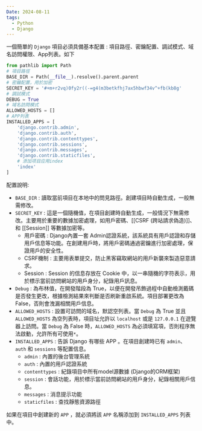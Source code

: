 ```yaml
---
Date: 2024-08-11
tags:
  - Python
  - Django
---
```

一個簡單的 `Django` 項目必須具備基本配置 : 項目路徑、密鑰配置、調試模式、域名訪問權限、App列表。如下

```python
from pathlib import Path
# 項目路徑
BASE_DIR = Path(__file__).resolve().parent.parent
# 密鑰配置，用於加密
SECRET_KEY = '#+m+r2vq)0fy2r((-=g4(m3betkfhj7ax5hbwf34v^+fb(kb8g'
# 調試模式
DEBUG = True
# 域名訪問模式
ALLOWED_HOSTS = []
# APP列表
INSTALLED_APPS = [
    'django.contrib.admin',
    'django.contrib.auth',
    'django.contrib.contenttypes',
    'django.contrib.sessions',
    'django.contrib.messages',
    'django.contrib.staticfiles',
    # 添加项目应用index
    'index'
]
```

配置說明:
* `BASE_DIR` : 讀取當前項目在本地中的問見路徑。創建項目時自動生成，一般無需修改。
* `SECRET_KEY` : 這是一個隨機值，在項目創建時自動生成，一般情況下無需修改。主要用於重要的數據加密處理，如用戶密碼、[[CSRF (跨站請求偽造)]]、和 [[Session]] 等數據加密等。
	* 用戶密碼 : Django內置一套 Admin認證系統，該系統具有用戶認證和存儲用戶信息等功能。在創建用戶時，將用戶密碼通過密鑰進行加密處理，保證用戶的安全性。
	* CSRF機制 : 主要用表單提交，防止黑客竊取網站的用戶新襲來製造惡意請求。
	* Session : Session 的信息存放在 Cookie 中，以一串隨機的字符表示，用於標示當前訪問網站的用戶身分，紀錄用戶訊息。
* `Debug` : 為布林值，在開發階段為 True，以便在開發吊飾過程中自動檢測戴碼是否發生更改，根據檢測結果來判斷是否刷新重啟系統。項目部署更改為 False，否則會洩漏相關用戶信息。
* `ALLOWED_HOSTS` : 設置可訪問的域名，默認空列表。當 `Debug` 為 True 並且 `ALLOWED_HOSTS` 為空列表時，項目址允許以 `localhost` 或是 `127.0.0.1` 在遊覽器上訪問。當 `Debug` 為 False 時，`ALLOWED_HOSTS` 為必須填寫項，否則程序無法啟動，允許所有可使用`*`。
* `INSTALLED_APPS` : 告訴 Django 有哪些 APP 。在項目創建時已有 `admin`、`auth` 和 `sessions` 等配置信息。
	* `admin` : 內置的後台管理系統
	* `auth` : 內置的用戶認證系統
	* `contenttypes` : 紀錄項目中所有model源數據 (Django的ORM框架)
	* `session` : 會話功能，用於標示當前訪問網站的用戶身分，紀錄相關用戶信息。
	* `messages` : 消息提示功能
	* `staticfiles` : 查找靜態資源路徑

如果在項目中創建新的 `APP` ，就必須將該 `APP` 名稱添加到 `INSTALLED_APPS` 列表中。